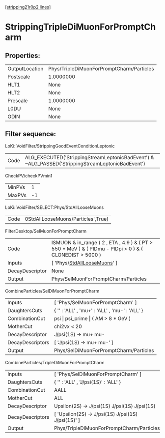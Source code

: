 [[stripping21r0p2 lines]](./stripping21r0p2-index)

# StrippingTripleDiMuonForPromptCharm

## Properties:

|                |                                           |
|----------------|-------------------------------------------|
| OutputLocation | Phys/TripleDiMuonForPromptCharm/Particles |
| Postscale      | 1.0000000                                 |
| HLT1           | None                                      |
| HLT2           | None                                      |
| Prescale       | 1.0000000                                 |
| L0DU           | None                                      |
| ODIN           | None                                      |

## Filter sequence:

LoKi::VoidFilter/StrippingGoodEventConditionLeptonic

|      |                                                                                                  |
|------|--------------------------------------------------------------------------------------------------|
| Code | ALG_EXECUTED('StrippingStreamLeptonicBadEvent') & ~ALG_PASSED('StrippingStreamLeptonicBadEvent') |

CheckPV/checkPVmin1

|        |     |
|--------|-----|
| MinPVs | 1   |
| MaxPVs | -1  |

LoKi::VoidFilter/SELECT:Phys/StdAllLooseMuons

|      |                                    |
|------|------------------------------------|
| Code | 0StdAllLooseMuons/Particles',True) |

FilterDesktop/SelMuonForPromptCharm

|                 |                                                                                                             |
|-----------------|-------------------------------------------------------------------------------------------------------------|
| Code            | ISMUON & in_range ( 2 , ETA , 4.9 ) & ( PT \> 550 \* MeV ) & ( PIDmu - PIDpi \> 0 ) & ( CLONEDIST \> 5000 ) |
| Inputs          | [ 'Phys/[StdAllLooseMuons](./stripping21r0p2-commonparticles-stdallloosemuons)' ]                         |
| DecayDescriptor | None                                                                                                        |
| Output          | Phys/SelMuonForPromptCharm/Particles                                                                        |

CombineParticles/SelDiMuonForPromptCharm

|                  |                                                |
|------------------|------------------------------------------------|
| Inputs           | [ 'Phys/SelMuonForPromptCharm' ]             |
| DaughtersCuts    | { '' : 'ALL' , 'mu+' : 'ALL' , 'mu-' : 'ALL' } |
| CombinationCut   | psi \| psi_prime \| ( AM \> 8 \* GeV )         |
| MotherCut        | chi2vx \< 20                                   |
| DecayDescriptor  | J/psi(1S) -\> mu+ mu-                          |
| DecayDescriptors | [ 'J/psi(1S) -\> mu+ mu-' ]                  |
| Output           | Phys/SelDiMuonForPromptCharm/Particles         |

CombineParticles/TripleDiMuonForPromptCharm

|                  |                                                       |
|------------------|-------------------------------------------------------|
| Inputs           | [ 'Phys/SelDiMuonForPromptCharm' ]                  |
| DaughtersCuts    | { '' : 'ALL' , 'J/psi(1S)' : 'ALL' }                  |
| CombinationCut   | AALL                                                  |
| MotherCut        | ALL                                                   |
| DecayDescriptor  | Upsilon(2S) -\> J/psi(1S) J/psi(1S) J/psi(1S)         |
| DecayDescriptors | [ 'Upsilon(2S) -\> J/psi(1S) J/psi(1S) J/psi(1S)' ] |
| Output           | Phys/TripleDiMuonForPromptCharm/Particles             |

